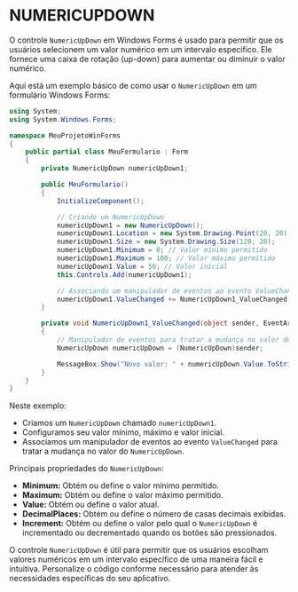 # NUMERICUPDOWN
O controle `NumericUpDown` em Windows Forms é usado para permitir que os usuários selecionem um valor numérico em um intervalo específico. Ele fornece uma caixa de rotação (up-down) para aumentar ou diminuir o valor numérico.

Aqui está um exemplo básico de como usar o `NumericUpDown` em um formulário Windows Forms:

```csharp
using System;
using System.Windows.Forms;

namespace MeuProjetoWinForms
{
    public partial class MeuFormulario : Form
    {
        private NumericUpDown numericUpDown1;

        public MeuFormulario()
        {
            InitializeComponent();

            // Criando um NumericUpDown
            numericUpDown1 = new NumericUpDown();
            numericUpDown1.Location = new System.Drawing.Point(20, 20);
            numericUpDown1.Size = new System.Drawing.Size(120, 20);
            numericUpDown1.Minimum = 0; // Valor mínimo permitido
            numericUpDown1.Maximum = 100; // Valor máximo permitido
            numericUpDown1.Value = 50; // Valor inicial
            this.Controls.Add(numericUpDown1);

            // Associando um manipulador de eventos ao evento ValueChanged
            numericUpDown1.ValueChanged += NumericUpDown1_ValueChanged;
        }

        private void NumericUpDown1_ValueChanged(object sender, EventArgs e)
        {
            // Manipulador de eventos para tratar a mudança no valor do NumericUpDown
            NumericUpDown numericUpDown = (NumericUpDown)sender;

            MessageBox.Show("Novo valor: " + numericUpDown.Value.ToString());
        }
    }
}
```

Neste exemplo:

- Criamos um `NumericUpDown` chamado `numericUpDown1`.
- Configuramos seu valor mínimo, máximo e valor inicial.
- Associamos um manipulador de eventos ao evento `ValueChanged` para tratar a mudança no valor do `NumericUpDown`.

Principais propriedades do `NumericUpDown`:

- **Minimum:** Obtém ou define o valor mínimo permitido.
- **Maximum:** Obtém ou define o valor máximo permitido.
- **Value:** Obtém ou define o valor atual.
- **DecimalPlaces:** Obtém ou define o número de casas decimais exibidas.
- **Increment:** Obtém ou define o valor pelo qual o `NumericUpDown` é incrementado ou decrementado quando os botões são pressionados.

O controle `NumericUpDown` é útil para permitir que os usuários escolham valores numéricos em um intervalo específico de uma maneira fácil e intuitiva. Personalize o código conforme necessário para atender às necessidades específicas do seu aplicativo.